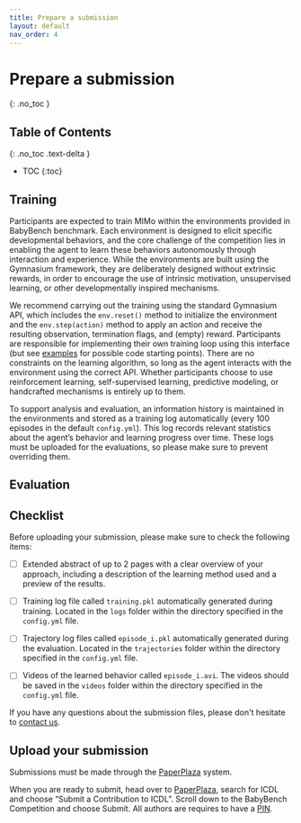 ```yaml
---
title: Prepare a submission
layout: default
nav_order: 4
---
```


# Prepare a submission

{: .no_toc }

## Table of Contents
{: .no_toc .text-delta }

- TOC
  {:toc}

## Training

Participants are expected to train MIMo within the environments provided in BabyBench benchmark. Each environment is designed to elicit specific developmental behaviors, and the core challenge of the competition lies in enabling the agent to learn these behaviors autonomously through interaction and experience. While the environments are built using the Gymnasium framework, they are deliberately designed without extrinsic rewards, in order to encourage the use of intrinsic motivation, unsupervised learning, or other developmentally inspired mechanisms.

We recommend carrying out the training using the standard Gymnasium API, which includes the `env.reset()` method to initialize the environment and the `env.step(action)` method to apply an action and receive the resulting observation, termination flags, and (empty) reward. Participants are responsible for implementing their own training loop using this interface (but see [examples](start/#examples/) for possible code starting points). There are no constraints on the learning algorithm, so long as the agent interacts with the environment using the correct API. Whether participants choose to use reinforcement learning, self-supervised learning, predictive modeling, or handcrafted mechanisms is entirely up to them.

To support analysis and evaluation, an information history is maintained in the environments and stored as a training log automatically (every 100 episodes in the default `config.yml`). This log records relevant statistics about the agent’s behavior and learning progress over time. These logs must be uploaded for the evaluations, so please make sure to prevent overriding them.



## Evaluation



## Checklist

Before uploading your submission, please make sure to check the following items:

- [ ] Extended abstract of up to 2 pages with a clear overview of your approach, including a description of the learning method used and a preview of the results.

- [ ] Training log file called `training.pkl` automatically generated during training. Located in the `logs` folder within the directory specified in the `config.yml` file.

- [ ] Trajectory log files called `episode_i.pkl` automatically generated during the evaluation. Located in the `trajectories` folder within the directory specified in the `config.yml` file.

- [ ] Videos of the learned behavior called `episode_i.avi`. The videos should be saved in the `videos` folder within the directory specified in the `config.yml` file.

If you have any questions about the submission files, please don't hesitate to [contact us](mailto:fcomlop@gmail.com).



## Upload your submission

Submissions must be made through the [PaperPlaza](https://ras.papercept.net/) system.

When you are ready to submit, head over to [PaperPlaza](https://ras.papercept.net/), search for ICDL and choose “Submit a Contribution to ICDL”. Scroll down to the BabyBench Competition and choose Submit. All authors are requires to have a [PIN](https://ras.papercept.net/conferences/scripts/pinwizard.pl).

